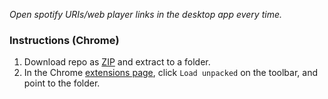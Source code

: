 *Open spotify URIs/web player links in the desktop app every time.*

### Instructions (Chrome)

1. Download repo as [ZIP](https://github.com/vazbloke/spotify-desktop-masterrace/archive/master.zip) and extract to a folder.
2. In the Chrome [extensions page](chrome://extensions), click `Load unpacked` on the toolbar, and point to the folder.